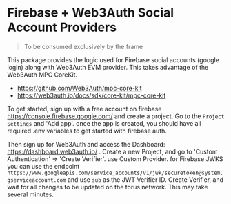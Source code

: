 # Firebase + Web3Auth Social Account Providers

> To be consumed exclusively by the frame

This package provides the logic used for Firebase social accounts (google login) along with Web3Auth EVM provider. This takes advantage of the Web3Auth MPC CoreKit.

-   https://github.com/Web3Auth/mpc-core-kit
-   https://web3auth.io/docs/sdk/core-kit/mpc-core-kit

To get started, sign up with a free account on firebase https://console.firebase.google.com/ and create a project. Go to the `Project Settings` and 'Add app'. once the app is created, you should have all required .env variables to get started with firebase auth.

Then sign up for Web3Auth and access the Dashboard: https://dashboard.web3auth.io/ . Create a new Project, and go to 'Custom Authentication' => 'Create Verifier'. use Custom Provider. for Firebase JWKS you can use the endpoint `https://www.googleapis.com/service_accounts/v1/jwk/securetoken@system.gserviceaccount.com` and use `sub` as the JWT Verifier ID. Create Verifier, and wait for all changes to be updated on the torus network. This may take several minutes.
